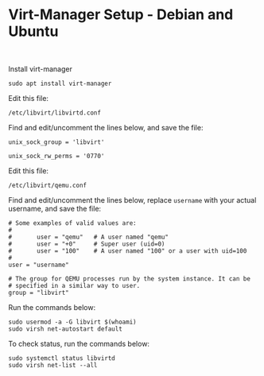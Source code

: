 # Virt-Manager Setup - Debian and Ubuntu

&nbsp;

Install virt-manager
```
sudo apt install virt-manager
```

Edit this file:
```
/etc/libvirt/libvirtd.conf
```

Find and edit/uncomment the lines below, and save the file:
```
unix_sock_group = 'libvirt'

unix_sock_rw_perms = '0770'
```

Edit this file:
```
/etc/libvirt/qemu.conf
```

Find and edit/uncomment the lines below, replace `username` with your actual username, and save the file:
```
# Some examples of valid values are:
#
#       user = "qemu"   # A user named "qemu"
#       user = "+0"     # Super user (uid=0)
#       user = "100"    # A user named "100" or a user with uid=100
#
user = "username"

# The group for QEMU processes run by the system instance. It can be
# specified in a similar way to user.
group = "libvirt"
```

Run the commands below:
```
sudo usermod -a -G libvirt $(whoami)
sudo virsh net-autostart default
```

To check status, run the commands below:
```
sudo systemctl status libvirtd
sudo virsh net-list --all
```

&nbsp;
